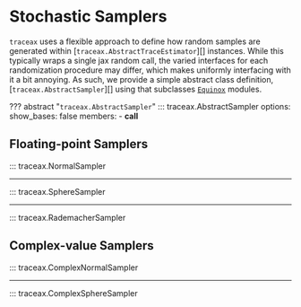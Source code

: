 # Stochastic Samplers

`traceax` uses a flexible approach to define how random samples are generated within
[`traceax.AbstractTraceEstimator`][] instances. While this typically wraps a single
jax random call, the varied interfaces for each randomization procedure may differ,
which makes uniformly interfacing with it a bit annoying. As such, we provide a
simple abstract class definition, [`traceax.AbstractSampler`][] using that subclasses
[`Equinox`](https://docs.kidger.site/equinox/) modules.

??? abstract "`traceax.AbstractSampler`"
    ::: traceax.AbstractSampler
        options:
            show_bases: false
            members:
            - __call__

## Floating-point Samplers

::: traceax.NormalSampler

---

::: traceax.SphereSampler

---

::: traceax.RademacherSampler


## Complex-value Samplers
::: traceax.ComplexNormalSampler

---

::: traceax.ComplexSphereSampler
